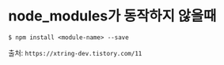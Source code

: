 # node_modules가 동작하지 않을때  

```terminal
$ npm install <module-name> --save  
```

출처: `https://xtring-dev.tistory.com/11`